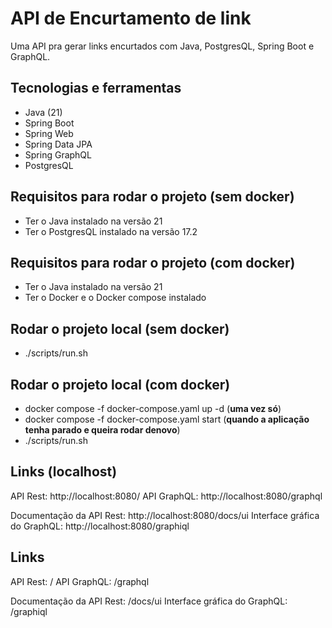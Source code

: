 # API de Encurtamento de link

Uma API pra gerar links encurtados com Java, PostgresQL, Spring Boot e GraphQL.


## Tecnologias e ferramentas

- Java (21)
- Spring Boot
- Spring Web
- Spring Data JPA
- Spring GraphQL
- PostgresQL



## Requisitos para rodar o projeto (**sem docker**)
- Ter o Java instalado na versão 21
- Ter o PostgresQL instalado na versão 17.2



## Requisitos para rodar o projeto (**com docker**)
- Ter o Java instalado na versão 21
- Ter o Docker e o Docker compose instalado



## Rodar o projeto local (**sem docker**)

- ./scripts/run.sh


## Rodar o projeto local (**com docker**)

- docker compose -f docker-compose.yaml up -d (**uma vez só**)
- docker compose -f docker-compose.yaml start (**quando a aplicação tenha parado e queira rodar denovo**)
- ./scripts/run.sh


## Links (localhost)

API Rest: http://localhost:8080/
API GraphQL: http://localhost:8080/graphql

Documentação da API Rest: http://localhost:8080/docs/ui
Interface gráfica do GraphQL: http://localhost:8080/graphiql


## Links

API Rest: /
API GraphQL: /graphql

Documentação da API Rest: /docs/ui
Interface gráfica do GraphQL: /graphiql